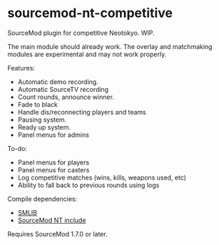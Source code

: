 sourcemod-nt-competitive
========================

SourceMod plugin for competitive Neotokyo. WIP.

The main module should already work.
The overlay and matchmaking modules are experimental and may not work properly.

Features:
  - Automatic demo recording.
  - Automatic SourceTV recording
  - Count rounds, announce winner.
  - Fade to black
  - Handle dis/reconnecting players and teams
  - Pausing system.
  - Ready up system.
  - Panel menus for admins

To-do:
  - Panel menus for players
  - Panel menus for casters
  - Log competitive matches (wins, kills, weapons used, etc)
  - Ability to fall back to previous rounds using logs

Compile dependencies:
  - <a target="_blank" href="https://github.com/bcserv/smlib/">SMLIB</a>
  - <a target="_blank" href="https://github.com/softashell/sourcemod-nt-include">SourceMod NT include</a>

Requires SourceMod 1.7.0 or later.
